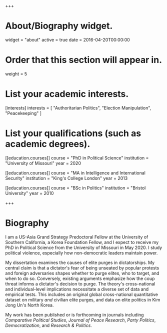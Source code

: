 +++
# About/Biography widget.
widget = "about"
active = true
date = 2016-04-20T00:00:00

# Order that this section will appear in.
weight = 5

# List your academic interests.
[interests]
  interests = [
    "Authoritarian Politics",
    "Election Manipulation",
    "Peacekeeping"
  ]

# List your qualifications (such as academic degrees).
[[education.courses]]
  course = "PhD in Political Science"
  institution = "University of Missouri"
  year = 2020

[[education.courses]]
  course = "MA in Intelligence and International Security"
  institution = "King's College London"
  year = 2013

[[education.courses]]
  course = "BSc in Politics"
  institution = "Bristol University"
  year = 2010
 
+++

# Biography

I am a US-Asia Grand Strategy Predoctoral Fellow at the University of Southern California, a Korea Foundation Fellow, and I expect to receive my PhD in Political Science from the University of Missouri in May 2020. I study political violence, especially how non-democratic leaders maintain power.

My dissertation examines the causes of elite purges in dictatorships. My central claim is that a dictator's fear of being unseated by popular protests and foreign adversaries shapes whether to purge elites, who to target, and when to do so. Conversely, existing arguments emphasize how the coup threat informs a dictator's decision to purge. The theory's cross-national and individual-level implications necessitate a diverse set of data and empirical tests. This includes an original global cross-national quantitative dataset on military *and* civilian elite purges, and data on elite politics in Kim Jong Un's North Korea.

My work has been published or is forthcoming in journals including *Comparative Political Studies*, *Journal of Peace Research*, *Party Politics*, *Democratization*, and *Research & Politics*. 
